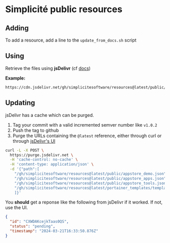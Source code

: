 Simplicité public resources
===========================

Adding
------

To add a resource, add a line to the `update_from_docs.sh` script

Using
-----

Retrieve the files using **jsDelivr** (cf [docs](https://www.jsdelivr.com/documentation#id-github))

**Example:**

	https://cdn.jsdelivr.net/gh/simplicitesoftware/resources@latest/public/appstore_apps.json

Updating
--------

jsDelivr has a cache which can be purged.

1. Tag your commit with a valid incremented semver number like `v1.0.2`
2. Push the tag to github
3. Purge the URLs containing the `@latest` reference, either through curl or through [jsDelivr's UI](https://www.jsdelivr.com/tools/purge)

```bash
curl -L -X POST \
  https://purge.jsdelivr.net \
  -H 'cache-control: no-cache' \
  -H 'content-type: application/json' \
  -d '{"path":[
    "/gh/simplicitesoftware/resources@latest/public/appstore_demo.json",
    "/gh/simplicitesoftware/resources@latest/public/appstore_apps.json",
    "/gh/simplicitesoftware/resources@latest/public/appstore_tools.json",
    "/gh/simplicitesoftware/resources@latest/portainer_templates/templates.json"
    ]}'
```

You **should** get a reponse like the following from jsDelivr if it worked. If not, use the UI.

```json
{
  "id": "CXWDAKcejkTaas0QS",
  "status": "pending",
  "timestamp": "2024-03-21T16:33:50.876Z"
}
```